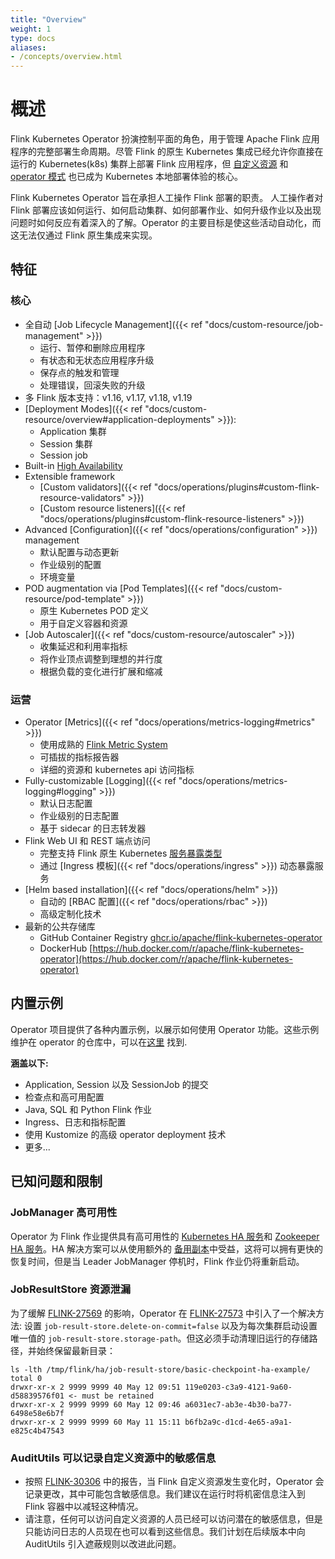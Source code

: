 ```yaml
---
title: "Overview"
weight: 1
type: docs
aliases:
- /concepts/overview.html
---
```

<!--
Licensed to the Apache Software Foundation (ASF) under one
or more contributor license agreements.  See the NOTICE file
distributed with this work for additional information
regarding copyright ownership.  The ASF licenses this file
to you under the Apache License, Version 2.0 (the
"License"); you may not use this file except in compliance
with the License.  You may obtain a copy of the License at

  http://www.apache.org/licenses/LICENSE-2.0

Unless required by applicable law or agreed to in writing,
software distributed under the License is distributed on an
"AS IS" BASIS, WITHOUT WARRANTIES OR CONDITIONS OF ANY
KIND, either express or implied.  See the License for the
specific language governing permissions and limitations
under the License.
-->

<a name="overview"></a>

# 概述
Flink Kubernetes Operator 扮演控制平面的角色，用于管理 Apache Flink 应用程序的完整部署生命周期。尽管 Flink 的原生 Kubernetes 集成已经允许你直接在运行的 Kubernetes(k8s) 集群上部署 Flink 应用程序，但 [自定义资源](https://kubernetes.io/docs/concepts/extend-kubernetes/api-extension/custom-resources/) 和 [operator 模式](https://kubernetes.io/docs/concepts/extend-kubernetes/operator/) 也已成为 Kubernetes 本地部署体验的核心。

Flink Kubernetes Operator 旨在承担人工操作 Flink 部署的职责。 人工操作者对 Flink 部署应该如何运行、如何启动集群、如何部署作业、如何升级作业以及出现问题时如何反应有着深入的了解。Operator 的主要目标是使这些活动自动化，而这无法仅通过 Flink 原生集成来实现。


<a name="features"></a>

## 特征

<a name="core"></a>

### 核心
- 全自动 [Job Lifecycle Management]({{< ref "docs/custom-resource/job-management" >}})
  - 运行、暂停和删除应用程序
  - 有状态和无状态应用程序升级
  - 保存点的触发和管理
  - 处理错误，回滚失败的升级
- 多 Flink 版本支持：v1.16, v1.17, v1.18, v1.19
- [Deployment Modes]({{< ref "docs/custom-resource/overview#application-deployments" >}}):
  - Application 集群
  - Session 集群
  - Session job
- Built-in [High Availability](https://nightlies.apache.org/flink/flink-docs-master/docs/deployment/ha/kubernetes_ha/)   
- Extensible framework
  - [Custom validators]({{< ref "docs/operations/plugins#custom-flink-resource-validators" >}})
  - [Custom resource listeners]({{< ref "docs/operations/plugins#custom-flink-resource-listeners" >}})  
- Advanced [Configuration]({{< ref "docs/operations/configuration" >}}) management
  - 默认配置与动态更新
  - 作业级别的配置
  - 环境变量
- POD augmentation via [Pod Templates]({{< ref "docs/custom-resource/pod-template" >}})
  - 原生 Kubernetes POD 定义
  - 用于自定义容器和资源
- [Job Autoscaler]({{< ref "docs/custom-resource/autoscaler" >}})
  - 收集延迟和利用率指标
  - 将作业顶点调整到理想的并行度
  - 根据负载的变化进行扩展和缩减

<a name="operations"></a>

### 运营
- Operator [Metrics]({{< ref "docs/operations/metrics-logging#metrics" >}})
  - 使用成熟的 [Flink Metric System](https://nightlies.apache.org/flink/flink-docs-master/docs/ops/metrics)
  - 可插拔的指标报告器
  - 详细的资源和 kubernetes api 访问指标
- Fully-customizable [Logging]({{< ref "docs/operations/metrics-logging#logging" >}})
  - 默认日志配置
  - 作业级别的日志配置
  - 基于 sidecar 的日志转发器
- Flink Web UI 和 REST 端点访问
  - 完整支持 Flink 原生 Kubernetes [服务暴露类型](https://nightlies.apache.org/flink/flink-docs-master/docs/deployment/resource-providers/native_kubernetes/#accessing-flinks-web-ui)
  - 通过 [Ingress 模板]({{< ref "docs/operations/ingress" >}}) 动态暴露服务
- [Helm based installation]({{< ref "docs/operations/helm" >}})
  - 自动的 [RBAC 配置]({{< ref "docs/operations/rbac" >}})
  - 高级定制化技术
- 最新的公共存储库
  - GitHub Container Registry [ghcr.io/apache/flink-kubernetes-operator](http://ghcr.io/apache/flink-kubernetes-operator)
  - DockerHub [https://hub.docker.com/r/apache/flink-kubernetes-operator](https://hub.docker.com/r/apache/flink-kubernetes-operator)

<a name="built-in-examples"></a>

## 内置示例

Operator 项目提供了各种内置示例，以展示如何使用 Operator 功能。这些示例维护在 operator 的仓库中，可以在[这里](https://github.com/apache/flink-kubernetes-operator/tree/main/examples) 找到.

**涵盖以下:**
 - Application, Session 以及 SessionJob 的提交
 - 检查点和高可用配置
 - Java, SQL 和 Python Flink 作业
 - Ingress、日志和指标配置
 - 使用 Kustomize 的高级 operator deployment 技术
 - 更多...

<a name="known-issues--limitations"></a>

## 已知问题和限制

<a name="jobManager-high-availability"></a>

### JobManager 高可用性
Operator 为 Flink 作业提供具有高可用性的 [Kubernetes HA 服务](https://nightlies.apache.org/flink/flink-docs-master/docs/deployment/ha/kubernetes_ha/)和 [Zookeeper HA 服务](https://nightlies.apache.org/flink/flink-docs-master/docs/deployment/ha/zookeeper_ha/)。HA 解决方案可以从使用额外的 [备用副本](https://nightlies.apache.org/flink/flink-docs-master/docs/deployment/ha/overview/)中受益，这将可以拥有更快的恢复时间，但是当 Leader JobManager 停机时，Flink 作业仍将重新启动。

<a name="jobResultStore-resource-leak"></a>

### JobResultStore 资源泄漏
为了缓解 [FLINK-27569](https://issues.apache.org/jira/browse/FLINK-27569) 的影响，Operator 在 [FLINK-27573](https://issues.apache.org/jira/browse/FLINK-27573) 中引入了一个解决方法: 设置 `job-result-store.delete-on-commit=false` 以及为每次集群启动设置唯一值的 `job-result-store.storage-path`。但这必须手动清理旧运行的存储路径，并始终保留最新目录：
```shell
ls -lth /tmp/flink/ha/job-result-store/basic-checkpoint-ha-example/
total 0
drwxr-xr-x 2 9999 9999 40 May 12 09:51 119e0203-c3a9-4121-9a60-d58839576f01 <- must be retained
drwxr-xr-x 2 9999 9999 60 May 12 09:46 a6031ec7-ab3e-4b30-ba77-6498e58e6b7f
drwxr-xr-x 2 9999 9999 60 May 11 15:11 b6fb2a9c-d1cd-4e65-a9a1-e825c4b47543
```

<a name="auditUtils-can-log-sensitive-information-present-in-the-custom-resources"></a>

### AuditUtils 可以记录自定义资源中的敏感信息
- 按照 [FLINK-30306](https://issues.apache.org/jira/browse/FLINK-30306) 中的报告，当 Flink 自定义资源发生变化时，Operator 会记录更改，其中可能包含敏感信息。我们建议在运行时将机密信息注入到 Flink 容器中以减轻这种情况。
- 请注意，任何可以访问自定义资源的人员已经可以访问潜在的敏感信息，但是只能访问日志的人员现在也可以看到这些信息。我们计划在后续版本中向 AuditUtils 引入遮蔽规则以改进此问题。
